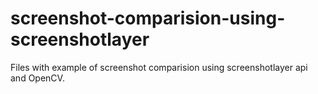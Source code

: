# screenshot-comparision-using-screenshotlayer
Files with example of screenshot comparision using screenshotlayer api and OpenCV.

